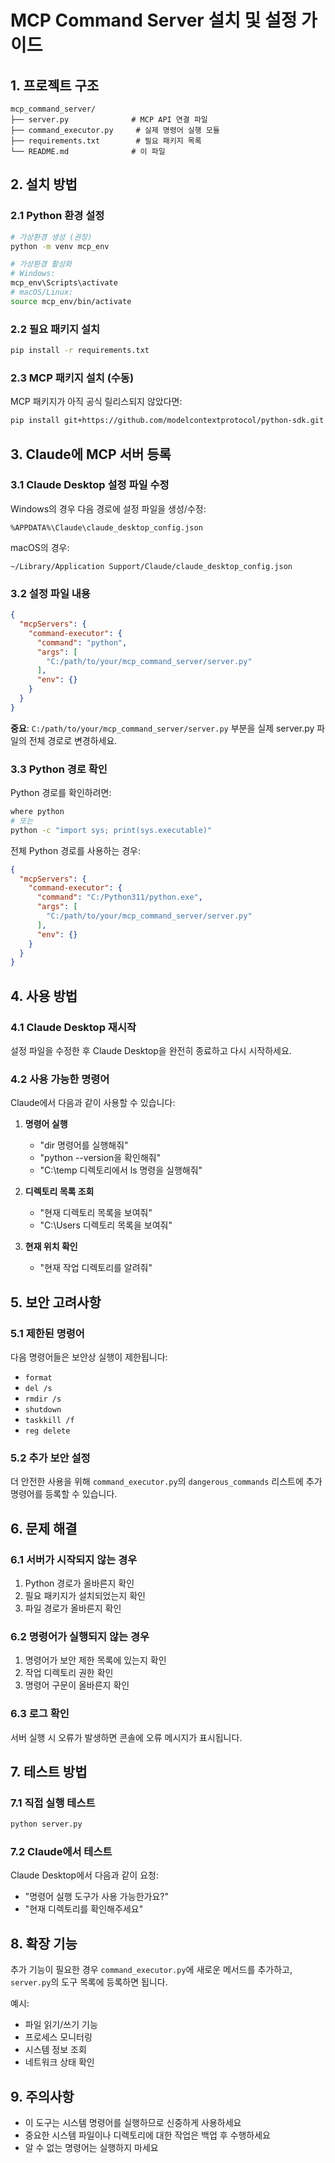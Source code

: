 # MCP Command Server 설치 및 설정 가이드

## 1. 프로젝트 구조
```
mcp_command_server/
├── server.py              # MCP API 연결 파일
├── command_executor.py     # 실제 명령어 실행 모듈
├── requirements.txt        # 필요 패키지 목록
└── README.md              # 이 파일
```

## 2. 설치 방법

### 2.1 Python 환경 설정
```bash
# 가상환경 생성 (권장)
python -m venv mcp_env

# 가상환경 활성화
# Windows:
mcp_env\Scripts\activate
# macOS/Linux:
source mcp_env/bin/activate
```

### 2.2 필요 패키지 설치
```bash
pip install -r requirements.txt
```

### 2.3 MCP 패키지 설치 (수동)
MCP 패키지가 아직 공식 릴리스되지 않았다면:
```bash
pip install git+https://github.com/modelcontextprotocol/python-sdk.git
```

## 3. Claude에 MCP 서버 등록

### 3.1 Claude Desktop 설정 파일 수정
Windows의 경우 다음 경로에 설정 파일을 생성/수정:
```
%APPDATA%\Claude\claude_desktop_config.json
```

macOS의 경우:
```
~/Library/Application Support/Claude/claude_desktop_config.json
```

### 3.2 설정 파일 내용
```json
{
  "mcpServers": {
    "command-executor": {
      "command": "python",
      "args": [
        "C:/path/to/your/mcp_command_server/server.py"
      ],
      "env": {}
    }
  }
}
```

**중요**: `C:/path/to/your/mcp_command_server/server.py` 부분을 실제 server.py 파일의 전체 경로로 변경하세요.

### 3.3 Python 경로 확인
Python 경로를 확인하려면:
```bash
where python
# 또는
python -c "import sys; print(sys.executable)"
```

전체 Python 경로를 사용하는 경우:
```json
{
  "mcpServers": {
    "command-executor": {
      "command": "C:/Python311/python.exe",
      "args": [
        "C:/path/to/your/mcp_command_server/server.py"
      ],
      "env": {}
    }
  }
}
```

## 4. 사용 방법

### 4.1 Claude Desktop 재시작
설정 파일을 수정한 후 Claude Desktop을 완전히 종료하고 다시 시작하세요.

### 4.2 사용 가능한 명령어
Claude에서 다음과 같이 사용할 수 있습니다:

1. **명령어 실행**
   - "dir 명령어를 실행해줘"
   - "python --version을 확인해줘"
   - "C:\\temp 디렉토리에서 ls 명령을 실행해줘"

2. **디렉토리 목록 조회**
   - "현재 디렉토리 목록을 보여줘"
   - "C:\\Users 디렉토리 목록을 보여줘"

3. **현재 위치 확인**
   - "현재 작업 디렉토리를 알려줘"

## 5. 보안 고려사항

### 5.1 제한된 명령어
다음 명령어들은 보안상 실행이 제한됩니다:
- `format`
- `del /s`
- `rmdir /s`
- `shutdown`
- `taskkill /f`
- `reg delete`

### 5.2 추가 보안 설정
더 안전한 사용을 위해 `command_executor.py`의 `dangerous_commands` 리스트에 추가 명령어를 등록할 수 있습니다.

## 6. 문제 해결

### 6.1 서버가 시작되지 않는 경우
1. Python 경로가 올바른지 확인
2. 필요 패키지가 설치되었는지 확인
3. 파일 경로가 올바른지 확인

### 6.2 명령어가 실행되지 않는 경우
1. 명령어가 보안 제한 목록에 있는지 확인
2. 작업 디렉토리 권한 확인
3. 명령어 구문이 올바른지 확인

### 6.3 로그 확인
서버 실행 시 오류가 발생하면 콘솔에 오류 메시지가 표시됩니다.

## 7. 테스트 방법

### 7.1 직접 실행 테스트
```bash
python server.py
```

### 7.2 Claude에서 테스트
Claude Desktop에서 다음과 같이 요청:
- "명령어 실행 도구가 사용 가능한가요?"
- "현재 디렉토리를 확인해주세요"

## 8. 확장 기능

추가 기능이 필요한 경우 `command_executor.py`에 새로운 메서드를 추가하고, `server.py`의 도구 목록에 등록하면 됩니다.

예시:
- 파일 읽기/쓰기 기능
- 프로세스 모니터링
- 시스템 정보 조회
- 네트워크 상태 확인

## 9. 주의사항

- 이 도구는 시스템 명령어를 실행하므로 신중하게 사용하세요
- 중요한 시스템 파일이나 디렉토리에 대한 작업은 백업 후 수행하세요
- 알 수 없는 명령어는 실행하지 마세요